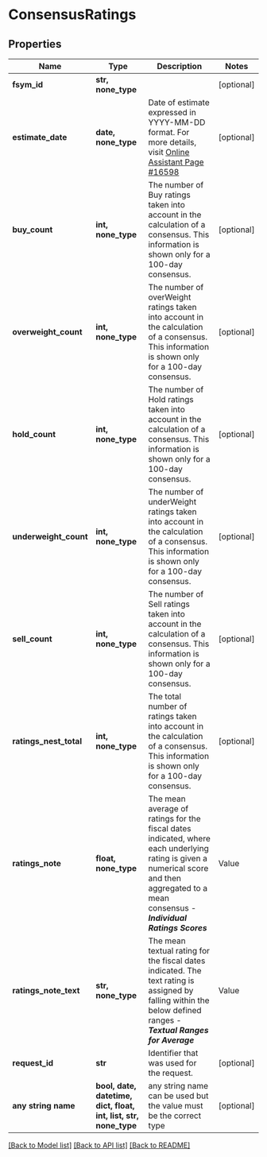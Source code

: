 # ConsensusRatings


## Properties
Name | Type | Description | Notes
------------ | ------------- | ------------- | -------------
**fsym_id** | **str, none_type** |  | [optional] 
**estimate_date** | **date, none_type** | Date of estimate expressed in YYYY-MM-DD format. For more details, visit [Online Assistant Page #16598](https://oa.apps.factset.com/pages/16598) | [optional] 
**buy_count** | **int, none_type** | The number of Buy ratings taken into account in the calculation of a consensus. This information is shown only for a 100-day consensus. | [optional] 
**overweight_count** | **int, none_type** | The number of overWeight ratings taken into account in the calculation of a consensus. This information is shown only for a 100-day consensus. | [optional] 
**hold_count** | **int, none_type** | The number of Hold ratings taken into account in the calculation of a consensus. This information is shown only for a 100-day consensus. | [optional] 
**underweight_count** | **int, none_type** | The number of underWeight ratings taken into account in the calculation of a consensus. This information is shown only for a 100-day consensus. | [optional] 
**sell_count** | **int, none_type** | The number of Sell ratings taken into account in the calculation of a consensus. This information is shown only for a 100-day consensus. | [optional] 
**ratings_nest_total** | **int, none_type** | The total number of ratings taken into account in the calculation of a consensus. This information is shown only for a 100-day consensus. | [optional] 
**ratings_note** | **float, none_type** | The mean average of ratings for the fiscal dates indicated, where each underlying rating is given a numerical score and then aggregated to a mean consensus - __*Individual Ratings Scores*__ |Value|Rating Description| |---|---| |1|Buy| |1.5|overWeight| |2|Hold| |2.5|underWeight| |3|Sell|  | [optional] 
**ratings_note_text** | **str, none_type** | The mean textual rating for the fiscal dates indicated. The text rating is assigned by falling within the below defined ranges -  __*Textual Ranges for Average*__ |Value|Rating Description| |---|---| |&lt; 1.25|Buy| |&lt; 1.75|overWeight| |&lt; 2.25|Hold| |&lt; 2.75|underWeight| |&lt;&#x3D; 3|Sell|  | [optional] 
**request_id** | **str** | Identifier that was used for the request. | [optional] 
**any string name** | **bool, date, datetime, dict, float, int, list, str, none_type** | any string name can be used but the value must be the correct type | [optional]

[[Back to Model list]](../README.md#documentation-for-models) [[Back to API list]](../README.md#documentation-for-api-endpoints) [[Back to README]](../README.md)


